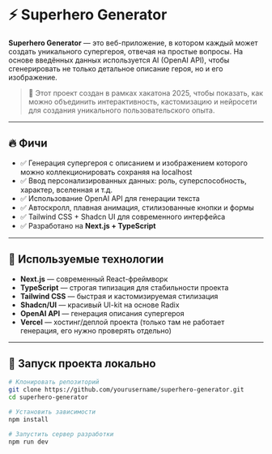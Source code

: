 # ⚡ Superhero Generator

**Superhero Generator** — это веб-приложение, в котором каждый может создать уникального супергероя, отвечая на простые вопросы. На основе введённых данных используется AI (OpenAI API), чтобы сгенерировать не только детальное описание героя, но и его изображение.

> 🎯 Этот проект создан в рамках хакатона 2025, чтобы показать, как можно объединить интерактивность, кастомизацию и нейросети для создания уникального пользовательского опыта.

---

## 🔥 Фичи

- ✅ Генерация супергероя с описанием и изображением которого можно коллекционировать сохраняя на localhost
- ✅ Ввод персонализированных данных: роль, суперспособность, характер, вселенная и т.д.
- ✅ Использование OpenAI API для генерации текста
- ✅ Автоскролл, плавная анимация, стилизованные кнопки и формы
- ✅ Tailwind CSS + Shadcn UI для современного интерфейса
- ✅ Разработано на **Next.js + TypeScript**

---

## 🧠 Используемые технологии

- **Next.js** — современный React-фреймворк
- **TypeScript** — строгая типизация для стабильности проекта
- **Tailwind CSS** — быстрая и кастомизируемая стилизация
- **Shadcn/UI** — красивый UI-kit на основе Radix
- **OpenAI API** — генерация описания супергероя
- **Vercel** — хостинг/деплой проекта (только там не работает генерация, его нужно проверять отдельно)

---

## 🚀 Запуск проекта локально

```bash
# Клонировать репозиторий
git clone https://github.com/yourusername/superhero-generator.git
cd superhero-generator

# Установить зависимости
npm install

# Запустить сервер разработки
npm run dev
```
